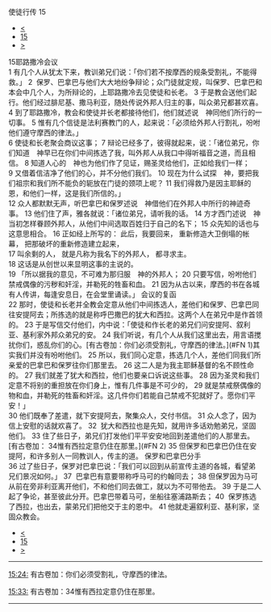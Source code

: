 ﻿





 使徒行传 15




* [<](bible/ACT14.md)
* [15](bible/ACT.md)
* [>](bible/ACT16.md)



 
15耶路撒冷会议  
1 有几个人从犹太下来，教训弟兄们说：「你们若不按摩西的规条受割礼，不能得救。」 
2  保罗、巴拿巴与他们大大地纷争辩论；众门徒就定规，叫保罗、巴拿巴和本会中几个人，为所辩论的，上耶路撒冷去见使徒和长老。 
3 于是教会送他们起行。他们经过腓尼基、撒马利亚，随处传说外邦人归主的事，叫众弟兄都甚欢喜。 
4 到了耶路撒冷，教会和使徒并长老都接待他们，他们就述说　神同他们所行的一切事。 
5 惟有几个信徒是法利赛教门的人，起来说：「必须给外邦人行割礼，吩咐他们遵守摩西的律法。」  
6 使徒和长老聚会商议这事； 
7 辩论已经多了，彼得就起来，说：「诸位弟兄，你们知道　神早已在你们中间拣选了我，叫外邦人从我口中得听福音之道，而且相信。 
8 知道人心的　神也为他们作了见证，赐圣灵给他们，正如给我们一样； 
9 又借着信洁净了他们的心，并不分他们我们。 
10 现在为什么试探　神，要把我们祖宗和我们所不能负的轭放在门徒的颈项上呢？ 
11 我们得救乃是因主耶稣的恩，和他们一样，这是我们所信的。」  
12 众人都默默无声，听巴拿巴和保罗述说　神借他们在外邦人中所行的神迹奇事。 
13 他们住了声，雅各就说：「诸位弟兄，请听我的话。 
14 方才西门述说　神当初怎样眷顾外邦人，从他们中间选取百姓归于自己的名下； 
15 众先知的话也与这意思相合。 
16 正如经上所写的： 此后，我要回来， 重新修造大卫倒塌的帐幕， 把那破坏的重新修造建立起来，  
17 叫余剩的人， 就是凡称为我名下的外邦人， 都寻求主。  
18 这话是从创世以来显明这事的主说的。  
19 「所以据我的意见，不可难为那归服　神的外邦人； 
20 只要写信，吩咐他们禁戒偶像的污秽和奸淫，并勒死的牲畜和血。 
21 因为从古以来，摩西的书在各城有人传讲，每逢安息日，在会堂里诵读。」 会议的复函  
22 那时，使徒和长老并全教会定意从他们中间拣选人，差他们和保罗、巴拿巴同往安提阿去；所拣选的就是称呼巴撒巴的犹大和西拉。这两个人在弟兄中是作首领的。 
23 于是写信交付他们，内中说：「使徒和作长老的弟兄们问安提阿、叙利亚、基利家外邦众弟兄的安。 
24 我们听说，有几个人从我们这里出去，用言语搅扰你们，惑乱你们的心。[有古卷加：你们必须受割礼，守摩西的律法。](#FN
1)其实我们并没有吩咐他们。 
25 所以，我们同心定意，拣选几个人，差他们同我们所亲爱的巴拿巴和保罗往你们那里去。 
26 这二人是为我主耶稣基督的名不顾性命的。 
27 我们就差了犹大和西拉，他们也要亲口诉说这些事。 
28 因为圣灵和我们定意不将别的重担放在你们身上，惟有几件事是不可少的， 
29 就是禁戒祭偶像的物和血，并勒死的牲畜和奸淫。这几件你们若能自己禁戒不犯就好了。愿你们平安！」  
30 他们既奉了差遣，就下安提阿去，聚集众人，交付书信。 
31 众人念了，因为信上安慰的话就欢喜了。 
32  犹大和西拉也是先知，就用许多话劝勉弟兄，坚固他们。 
33 住了些日子，弟兄们打发他们平平安安地回到差遣他们的人那里去。[有古卷加：
34惟有西拉定意仍住在那里。](#FN
2) 
35 但保罗和巴拿巴仍住在安提阿，和许多别人一同教训人，传主的道。 保罗和巴拿巴分手  
36 过了些日子，保罗对巴拿巴说：「我们可以回到从前宣传主道的各城，看望弟兄们景况如何。」 
37  巴拿巴有意要带称呼马可的约翰同去； 
38 但保罗因为马可从前在旁非利亚离开他们，不和他们同去做工，就以为不可带他去。 
39 于是二人起了争论，甚至彼此分开。巴拿巴带着马可，坐船往塞浦路斯去； 
40  保罗拣选了西拉，也出去，蒙弟兄们把他交于主的恩中。 
41 他就走遍叙利亚、基利家，坚固众教会。 
* [<](bible/ACT14.md)
* [15](bible/ACT.md)
* [>](bible/ACT16.md)





---


[15:24:](#V24)
有古卷加：你们必须受割礼，守摩西的律法。


[15:33:](#V33)
有古卷加：34惟有西拉定意仍住在那里。




---









